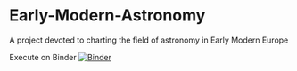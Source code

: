 # Early-Modern-Astronomy
A project devoted to charting the field of astronomy in Early Modern Europe

Execute on Binder [![Binder](https://mybinder.org/badge_logo.svg)](https://mybinder.org/v2/gh/atterebf/Early-Modern-Astronomy/f3aab169060401e634d77924d3755b56a6a0dc73)